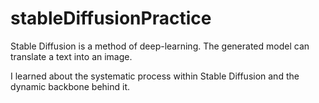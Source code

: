 # stableDiffusionPractice

Stable Diffusion is a method of deep-learning. The generated model can translate a text into an image. 

I learned about the systematic process within Stable Diffusion and the dynamic backbone behind it.

